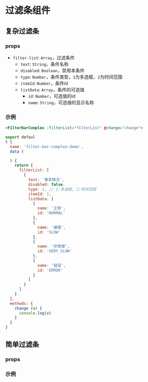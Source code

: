 # 过滤条组件

## 复杂过滤条

### props

* `filter-list`: `Array`，过滤条件
  * `text`: `String`，条件名称
  * `disabled`: `Boolean`，禁用本条件
  * `type`: `Number`，条件类型，`1`为多选框，`2`为时间范围
  * `itemId`: `Number`，条件id
  * `listData`: `Array`，条件的可选值
    * `id`: `Number`，可选值的id
    * `name`: `String`，可选值的显示名称

### 示例

```html
<FilterBarComplex :filterList="filterList" @change="change">
```

```js
export defaul
t {
  name: 'filter-bar-complex-demo',
  data (

  ) {
    return {
      filterList: [
        {
          text: '事务情况',
          disabled: false,
          type: 1, // 1:多选框, 2:时间范围
          itemId: 1,
          listData: [
            {
              name: '正常',
              id: 'NORMAL'
            },
            {
              name: '缓慢',
              id: 'SLOW'
            },
            {
              name: '非常慢',
              id: 'VERY_SLOW'
            },
            {
              name: '错误',
              id: 'ERROR'
            }
          ]
        }
      ]
    }
  },
  methods: {
    change (v) {
      console.log(v)
    }
  }
}
```

## 简单过滤条

### props

### 示例

```html

```

```js

```

